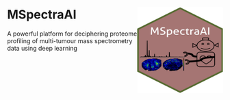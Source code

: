 # MSpectraAI<img src="www/MSpectraAI_logo.jpg" align="right" height="200" width="200"/>
A powerful platform for deciphering proteome profiling of multi-tumour mass spectrometry data using deep learning 
